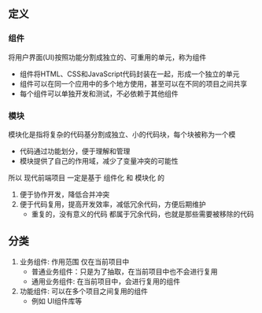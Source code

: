 ## 定义

### 组件

将用户界面(UI)按照功能分割成独立的、可重用的单元，称为组件

+ 组件将HTML、CSS和JavaScript代码封装在一起，形成一个独立的单元
+ 组件可以在同一个应用中的多个地方使用，甚至可以在不同的项目之间共享
+ 每个组件可以单独开发和测试，不必依赖于其他组件



### 模块

模块化是指将复杂的代码基分割成独立、小的代码块，每个块被称为一个模

+ 代码通过功能划分，便于理解和管理
+ 模块提供了自己的作用域，减少了变量冲突的可能性



所以 现代前端项目 一定是基于 组件化  和 模块化 的

1. 便于协作开发，降低合并冲突
2. 便于代码复用，提高开发效率，减低冗余代码，方便后期维护
   + 重复的，没有意义的代码 都属于冗余代码，也就是那些需要被移除的代码



## 分类

1. 业务组件: 作用范围 仅在当前项目中
   + 普通业务组件：只是为了抽取，在当前项目中也不会进行复用
   + 通用业务组件:  在当前项目中，会进行复用的组件
2. 功能组件: 可以在多个项目之间复用的组件
   + 例如 UI组件库等